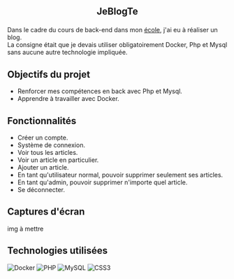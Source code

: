 ## <p align="center">JeBlogTe</p>

Dans le cadre du cours de back-end dans mon [école](https://www.hetic.net/), j'ai eu à réaliser un blog.<br/>
La consigne était que je devais utiliser obligatoirement Docker, Php et Mysql sans aucune autre technologie impliquée.<br/>

## Objectifs du projet

- Renforcer mes compétences en back avec Php et Mysql.
- Apprendre à travailler avec Docker.

## Fonctionnalités

-  Créer un compte.
-  Système de connexion. 
-  Voir tous les articles.
-  Voir un article en particulier.
-  Ajouter un article.
-  En tant qu'utilisateur normal, pouvoir supprimer seulement ses articles.
-  En tant qu'admin, pouvoir supprimer n'importe quel article.
-  Se déconnecter.

## Captures d'écran

img à mettre

## Technologies utilisées

![Docker](https://img.shields.io/badge/docker-%230db7ed.svg?style=for-the-badge&logo=docker&logoColor=white)
![PHP](https://img.shields.io/badge/php-%23777BB4.svg?style=for-the-badge&logo=php&logoColor=white)
![MySQL](https://img.shields.io/badge/mysql-%2300f.svg?style=for-the-badge&logo=mysql&logoColor=white)
![CSS3](https://img.shields.io/badge/css3-%231572B6.svg?style=for-the-badge&logo=css3&logoColor=white)

